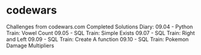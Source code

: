 # codewars
Challenges from codewars.com
Completed Solutions Diary:
  09.04 - Python  Train: Vowel Count
  09.05 - SQL     Train: Simple Exists
  09.07 - SQL     Train: Right and Left
  09.09 - SQL     Train: Create A function
  09.10 - SQL     Train: Pokemon Damage Multipliers
